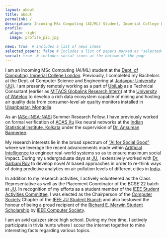 ```yaml
---
layout: about
title: about
permalink: /
description: Incoming MSc Computing (AI/ML) Student, Imperial College London
profile:
  align: right
  image: profile_pic.jpg

news: true  # includes a list of news items
selected_papers: false # includes a list of papers marked as "selected={true}"
social: true  # includes social icons at the bottom of the page
---
```


I am an incoming MSc Computing (AI/ML) student at the [Dept. of Computing, Imperial College London](https://www.imperial.ac.uk/computing). Previously, I completed my Bachelors at the Dept. of Computer Science and Engineering at [Jadavpur University (JU)](http://www.jaduniv.edu.in). I am presently remotely working as a part of [UbiLab](https://uwaterloo.ca/ubiquitous-health-technology-lab/) as a Technical Consultant (earlier as [MITACS Globalink Research Intern](https://www.mitacs.ca/en/programs/globalink/globalink-research-internship)) at the [University of Wateloo](https://uwaterloo.ca/) to develop a rich data ecosystem capable of mining and hosting air quality data from consumer-level air quality monitors installed in [Ulaanbaatar, Mongolia](https://en.wikipedia.org/wiki/Ulaanbaatar).

As an [IASc-INSA-NASI](https://www.ias.ac.in/) Summer Research Fellow, I have previously worked on formal verification of [ACAS Xu](https://ieeexplore.ieee.org/document/9081758) like neural networks at the [Indian Statistical Institute, Kolkata](https://www.isical.ac.in/) under the supervision of [Dr. Ansuman Bannerjee](https://scholar.google.co.in/citations?hl=en&user=rGFo1TQAAAAJ&view_op=list_works&sortby=pubdate).

My research interests lie in the broad spectrum of ["AI for Social Good"](https://ai.google/social-good/) where we leverage the recent advancements made within [Artificial Intelligence](https://en.wikipedia.org/wiki/Artificial_intelligence) to engineer real-world systems so as to ensure maximum social impact. During my undergraduate days at [JU](http://www.jaduniv.edu.in), I extensively worked with [Dr. Sarbani Roy](https://scholar.google.com/citations?hl=en&user=vembv2sAAAAJ&view_op=list_works&sortby=pubdate) to develop novel AI based approaches in order to re-think ways of doing predictive analytics on air pollution levels of different cities in [India](https://en.wikipedia.org/wiki/India).

In addition to my research activities, I actively volunteered as the Class Representative as well as the Placement Coordinator of the BCSE'22 batch at [JU](http://www.jaduniv.edu.in). In recognition of my efforts as a student member of the [IEEE Student Activities Committee](https://students.ieee.org/), I was elected as the Chairperson of the [Computer Society](https://www.computer.org/) Chapter of the [IEEE JU Student Branch](https://ieee-jaduniv.in/) and also bestowed the honour of being a proud recipient of the [Richard E. Merwin Student Scholarship](https://www.computer.org/volunteering/awards/scholarships/merwin) by [IEEE Computer Society](https://www.computer.org/).

I am an avid quizzer since high school. During my free time, I actively participate in trivia hunts where I scour the internet together to mine interesting facts regarding various topics. 